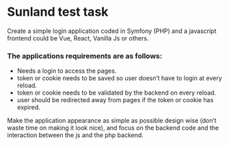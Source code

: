 # Sunland test task



Create a simple login application coded in Symfony (PHP) and a javascript frontend could be Vue, React, Vanilla Js or others.

### The applications requirements are as follows:
- Needs a login to access the pages.
- token or cookie needs to be saved so user doesn’t have to login at every reload.
- token or cookie needs to be validated by the backend on every reload.
- user should be redirected away from pages if the token or cookie has expired.

Make the application appearance as simple as possible design wise (don’t waste time on making it look nice), and focus on the backend code and the interaction between the js and the php backend.
